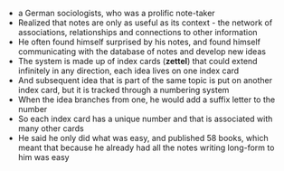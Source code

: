 - a German sociologists, who was a prolific note-taker
- Realized that notes are only as useful as its context - the network of associations, relationships and connections to other information
- He often found himself surprised by his notes, and found himself communicating with the database of notes and develop new ideas
-  The system is made up of index cards (__zettel__) that could extend infinitely in any direction, each idea lives on one index card
- And subsequent idea that is part of the same topic is put on another index card, but it is tracked through a numbering system 
- When the idea branches from one, he would add a suffix letter to the number
- So each index card has a unique number and that is associated with many other cards
- He said he only did what was easy, and published 58 books, which meant that because he already had all the notes writing long-form to him was easy